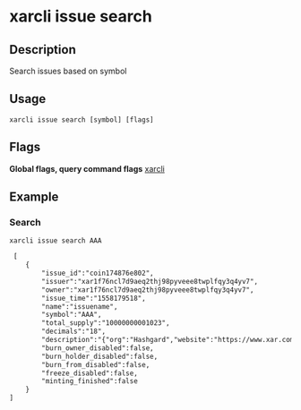 # xarcli issue search

## Description
Search issues based on symbol

## Usage
```shell
xarcli issue search [symbol] [flags]
```
## Flags

**Global flags, query command flags** [xarcli](../README.md)

## Example

### Search
```shell
xarcli issue search AAA
```
```txt
 [
    {
        "issue_id":"coin174876e802",
        "issuer":"xar1f76ncl7d9aeq2thj98pyveee8twplfqy3q4yv7",
        "owner":"xar1f76ncl7d9aeq2thj98pyveee8twplfqy3q4yv7",
        "issue_time":"1558179518",
        "name":"issuename",
        "symbol":"AAA",
        "total_supply":"10000000001023",
        "decimals":"18",
        "description":"{"org":"Hashgard","website":"https://www.xar.com","logo":"https://cdn.xar.com/static/logo.2d949f3d.png","intro":"This is a description of the project"}",
        "burn_owner_disabled":false,
        "burn_holder_disabled":false,
        "burn_from_disabled":false,
        "freeze_disabled":false,
        "minting_finished":false
    }
]

```
